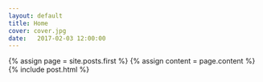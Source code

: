 ```yaml
---
layout: default
title: Home
cover: cover.jpg
date:   2017-02-03 12:00:00
---
```



{% assign page = site.posts.first %}
{% assign content = page.content %}
{% include post.html %}




